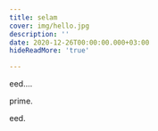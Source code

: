 ```yaml
---
title: selam
cover: img/hello.jpg
description: ''
date: 2020-12-26T00:00:00.000+03:00
hideReadMore: 'true'

---
```

eed....

prime.

eed.
